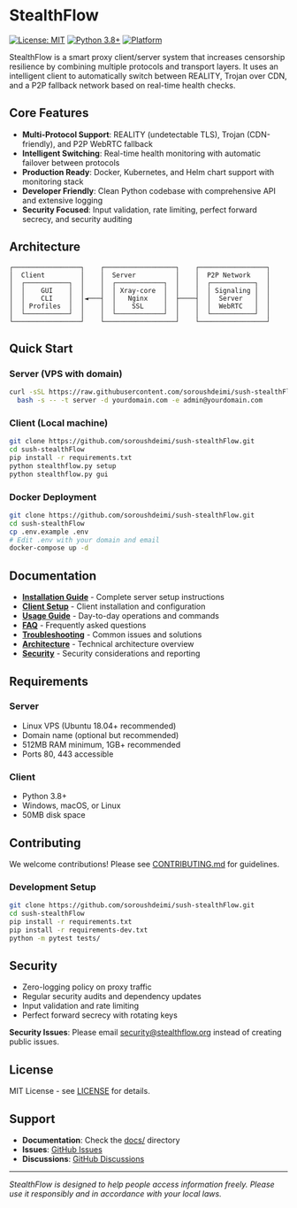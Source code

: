 # StealthFlow

[![License: MIT](https://img.shields.io/badge/License-MIT-yellow.svg)](https://opensource.org/licenses/MIT)
[![Python 3.8+](https://img.shields.io/badge/python-3.8+-blue.svg)](https://www.python.org/downloads/)
[![Platform](https://img.shields.io/badge/platform-linux%20%7C%20windows%20%7C%20macos-lightgrey.svg)](https://github.com/soroushdeimi/sush-stealthFlow)

StealthFlow is a smart proxy client/server system that increases censorship resilience by combining multiple protocols and transport layers. It uses an intelligent client to automatically switch between REALITY, Trojan over CDN, and a P2P fallback network based on real-time health checks.

## Core Features

- **Multi-Protocol Support**: REALITY (undetectable TLS), Trojan (CDN-friendly), and P2P WebRTC fallback
- **Intelligent Switching**: Real-time health monitoring with automatic failover between protocols
- **Production Ready**: Docker, Kubernetes, and Helm chart support with monitoring stack
- **Developer Friendly**: Clean Python codebase with comprehensive API and extensive logging
- **Security Focused**: Input validation, rate limiting, perfect forward secrecy, and security auditing

## Architecture

```
┌─────────────────┐    ┌──────────────────┐    ┌─────────────────┐
│  Client         │    │  Server          │    │  P2P Network    │
│  ┌───────────┐  │    │  ┌────────────┐  │    │  ┌───────────┐  │
│  │    GUI    │  │    │  │ Xray-core  │  │    │  │ Signaling │  │
│  │    CLI    │  │◄───┤  │   Nginx    │  ├────┤  │  Server   │  │
│  │ Profiles  │  │    │  │    SSL     │  │    │  │  WebRTC   │  │
│  └───────────┘  │    │  └────────────┘  │    │  └───────────┘  │
└─────────────────┘    └──────────────────┘    └─────────────────┘
```

## Quick Start

### Server (VPS with domain)
```bash
curl -sSL https://raw.githubusercontent.com/soroushdeimi/sush-stealthFlow/main/setup.sh | \
  bash -s -- -t server -d yourdomain.com -e admin@yourdomain.com
```

### Client (Local machine)
```bash
git clone https://github.com/soroushdeimi/sush-stealthFlow.git
cd sush-stealthFlow
pip install -r requirements.txt
python stealthflow.py setup
python stealthflow.py gui
```

### Docker Deployment
```bash
git clone https://github.com/soroushdeimi/sush-stealthFlow.git
cd sush-stealthFlow
cp .env.example .env
# Edit .env with your domain and email
docker-compose up -d
```

## Documentation

- **[Installation Guide](docs/SERVER_INSTALL.md)** - Complete server setup instructions
- **[Client Setup](docs/CLIENT_INSTALL.md)** - Client installation and configuration
- **[Usage Guide](docs/USAGE.md)** - Day-to-day operations and commands
- **[FAQ](docs/FAQ.md)** - Frequently asked questions
- **[Troubleshooting](docs/TROUBLESHOOTING.md)** - Common issues and solutions
- **[Architecture](docs/ARCHITECTURE.md)** - Technical architecture overview
- **[Security](SECURITY.md)** - Security considerations and reporting

## Requirements

### Server
- Linux VPS (Ubuntu 18.04+ recommended)
- Domain name (optional but recommended)
- 512MB RAM minimum, 1GB+ recommended
- Ports 80, 443 accessible

### Client
- Python 3.8+
- Windows, macOS, or Linux
- 50MB disk space

## Contributing

We welcome contributions! Please see [CONTRIBUTING.md](CONTRIBUTING.md) for guidelines.

### Development Setup
```bash
git clone https://github.com/soroushdeimi/sush-stealthFlow.git
cd sush-stealthFlow
pip install -r requirements.txt
pip install -r requirements-dev.txt
python -m pytest tests/
```

## Security

- Zero-logging policy on proxy traffic
- Regular security audits and dependency updates
- Input validation and rate limiting
- Perfect forward secrecy with rotating keys

**Security Issues**: Please email security@stealthflow.org instead of creating public issues.

## License

MIT License - see [LICENSE](LICENSE) for details.

## Support

- **Documentation**: Check the [docs/](docs/) directory
- **Issues**: [GitHub Issues](https://github.com/soroushdeimi/sush-stealthFlow/issues)
- **Discussions**: [GitHub Discussions](https://github.com/soroushdeimi/sush-stealthFlow/discussions)
---

*StealthFlow is designed to help people access information freely. Please use it responsibly and in accordance with your local laws.*
